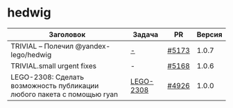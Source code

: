 # hedwig


| Заголовок | Задача | PR | Версия |
|--|--|--|--|
| TRIVIAL – Полечил @yandex-lego/hedwig | [-](https://st.yandex-team.ru/-) | [#5173](https://github.yandex-team.ru/lego/islands/pull/5173) | 1.0.7 |
| TRIVIAL.small urgent fixes | - | [#5168](https://github.yandex-team.ru/lego/islands/pull/5168) | 1.0.6 |
| LEGO-2308: Сделать возможность публикации любого пакета с помощью ryan | [LEGO-2308](https://st.yandex-team.ru/LEGO-2308) | [#4926](https://github.yandex-team.ru/lego/islands/pull/4926) | 1.0.0 |